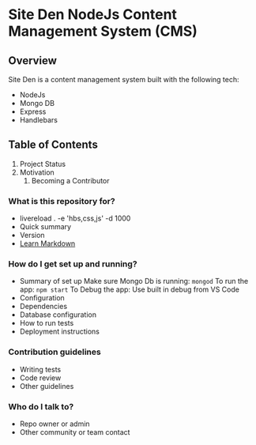 # Site Den NodeJs Content Management System (CMS) #

## Overview ##
Site Den is a content management system built with the following tech:
* NodeJs
* Mongo DB
* Express
* Handlebars

## Table of Contents ##
1. Project Status
1. Motivation
    1. Becoming a Contributor


### What is this repository for? ###

* livereload . -e 'hbs,css,js' -d 1000
* Quick summary
* Version
* [Learn Markdown](https://bitbucket.org/tutorials/markdowndemo)

### How do I get set up and running? ###

* Summary of set up
Make sure Mongo Db is running: `mongod`
To run the app:
`npm start`
To Debug the app:
Use built in debug from VS Code
* Configuration
* Dependencies
* Database configuration
* How to run tests
* Deployment instructions

### Contribution guidelines ###

* Writing tests
* Code review
* Other guidelines

### Who do I talk to? ###

* Repo owner or admin
* Other community or team contact